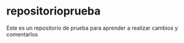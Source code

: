 # repositorioprueba
Este es un repositorio de prueba para aprender a realizar cambios y comentarlos
